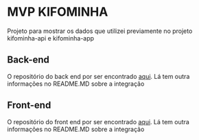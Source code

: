 # MVP KIFOMINHA

Projeto para mostrar os dados que utilizei previamente no projeto kifominha-api e kifominha-app

## Back-end

O repositório do back end por ser encontrado [aqui](https://github.com/IFafaa/kifominha-api). Lá tem outra informações no README.MD sobre a integração

## Front-end

O repositório do front end por ser encontrado [aqui](https://github.com/IFafaa/kifominha-app). Lá tem outra informações no README.MD sobre a integração